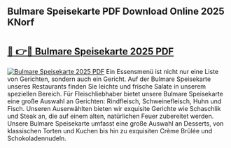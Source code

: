## Bulmare Speisekarte PDF Download Online 2025 KNorf

# <h2><a href="http://gcebow9.nevu.top/?p=Bulmare+Speisekarte">🔗 👉🔴 Bulmare Speisekarte 2025 PDF</a></h2>

[![Bulmare Speisekarte 2025 PDF](https://i.imgur.com/dBaPXMq.png)](http://gcebow9.nevu.top/?p=Bulmare+Speisekarte)
Ein Essensmenü ist nicht nur eine Liste von Gerichten, sondern auch ein Gericht. Auf der Bulmare Speisekarte unseres Restaurants finden Sie leichte und frische Salate in unserem speziellen Bereich. Für Fleischliebhaber bietet unsere Bulmare Speisekarte eine große Auswahl an Gerichten: Rindfleisch, Schweinefleisch, Huhn und Fisch. Unseren Auserwählten bieten wir exquisite Gerichte wie Schaschlik und Steak an, die auf einem alten, natürlichen Feuer zubereitet werden. Unsere Bulmare Speisekarte umfasst eine große Auswahl an Desserts, von klassischen Torten und Kuchen bis hin zu exquisiten Crème Brûlée und Schokoladennudeln.
